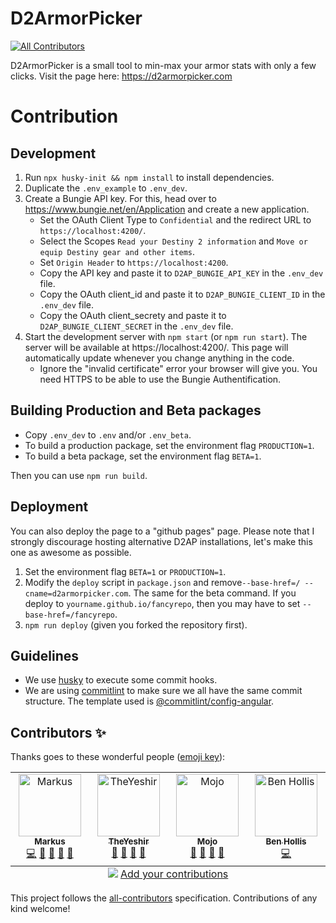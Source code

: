 # D2ArmorPicker
<!-- ALL-CONTRIBUTORS-BADGE:START - Do not remove or modify this section -->
[![All Contributors](https://img.shields.io/badge/all_contributors-4-orange.svg?style=flat-square)](#contributors-)
<!-- ALL-CONTRIBUTORS-BADGE:END -->

D2ArmorPicker is a small tool to min-max your armor stats with only a few clicks.
Visit the page here: https://d2armorpicker.com


# Contribution

## Development
1. Run `npx husky-init && npm install` to install dependencies.
2. Duplicate the `.env_example` to `.env_dev`. 
3. Create a Bungie API key. For this, head over to https://www.bungie.net/en/Application and create a new application. 
    - Set the OAuth Client Type to `Confidential` and the redirect URL to `https://localhost:4200/`. 
    - Select the Scopes `Read your Destiny 2 information` and `Move or equip Destiny gear and other items`.
    - Set `Origin Header` to `https://localhost:4200`.
    - Copy the API key and paste it to `D2AP_BUNGIE_API_KEY` in the `.env_dev` file.
    - Copy the OAuth client_id and paste it to `D2AP_BUNGIE_CLIENT_ID` in the `.env_dev` file.
    - Copy the OAuth client_secrety and paste it to `D2AP_BUNGIE_CLIENT_SECRET` in the `.env_dev` file.
4. Start the development server with `npm start` (or `npm run start`). The server will be available at https://localhost:4200/. This page will automatically update whenever you change anything in the code. 
    - Ignore the "invalid certificate" error your browser will give you. You need HTTPS to be able to use the Bungie Authentification.

## Building Production and Beta packages
- Copy `.env_dev` to `.env` and/or `.env_beta`.
- To build a production package, set the environment flag `PRODUCTION=1`.
- To build a beta package, set the environment flag `BETA=1`.

Then you can use `npm run build`.

## Deployment
You can also deploy the page to a "github pages" page. Please note that I strongly discourage hosting alternative D2AP installations, let's make this one as awesome as possible.

1. Set the environment flag `BETA=1` or `PRODUCTION=1`.
1. Modify the  `deploy` script in `package.json` and remove`--base-href=/ --cname=d2armorpicker.com`. The same for the beta command. If you deploy to `yourname.github.io/fancyrepo`, then you may have to set `--base-href=/fancyrepo`.
2. `npm run deploy` (given you forked the repository first).

## Guidelines
- We use [husky](https://github.com/typicode/husky) to execute some commit hooks.
- We are using [commitlint](https://github.com/conventional-changelog/commitlint) to make sure we all have the same commit structure. The template used is [@commitlint/config-angular](https://github.com/conventional-changelog/commitlint/tree/master/@commitlint/config-angular).

## Contributors ✨

Thanks goes to these wonderful people ([emoji key](https://allcontributors.org/docs/en/emoji-key)):

<!-- ALL-CONTRIBUTORS-LIST:START - Do not remove or modify this section -->
<!-- prettier-ignore-start -->
<!-- markdownlint-disable -->
<table>
  <tbody>
    <tr>
      <td align="center" valign="top" width="14.28%"><a href="https://github.com/Mijago"><img src="https://avatars.githubusercontent.com/u/3903469?v=4?s=100" width="100px;" alt="Markus"/><br /><sub><b>Markus</b></sub></a><br /><a href="https://github.com/Mijago/D2ArmorPicker/commits?author=Mijago" title="Code">💻</a> <a href="https://github.com/Mijago/D2ArmorPicker/commits?author=Mijago" title="Documentation">📖</a> <a href="#maintenance-Mijago" title="Maintenance">🚧</a> <a href="#projectManagement-Mijago" title="Project Management">📆</a> <a href="https://github.com/Mijago/D2ArmorPicker/pulls?q=is%3Apr+reviewed-by%3AMijago" title="Reviewed Pull Requests">👀</a></td>
      <td align="center" valign="top" width="14.28%"><a href="https://github.com/TheYeshir13"><img src="https://avatars.githubusercontent.com/u/88265590?v=4?s=100" width="100px;" alt="TheYeshir"/><br /><sub><b>TheYeshir</b></sub></a><br /><a href="#projectManagement-TheYeshir13" title="Project Management">📆</a> <a href="#ideas-TheYeshir13" title="Ideas, Planning, & Feedback">🤔</a> <a href="#userTesting-TheYeshir13" title="User Testing">📓</a> <a href="#question-TheYeshir13" title="Answering Questions">💬</a></td>
      <td align="center" valign="top" width="14.28%"><a href="https://github.com/TheMojoDojo"><img src="https://avatars.githubusercontent.com/u/99927863?v=4?s=100" width="100px;" alt="Mojo"/><br /><sub><b>Mojo</b></sub></a><br /><a href="#projectManagement-TheMojoDojo" title="Project Management">📆</a> <a href="#ideas-TheMojoDojo" title="Ideas, Planning, & Feedback">🤔</a> <a href="#userTesting-TheMojoDojo" title="User Testing">📓</a> <a href="#question-TheMojoDojo" title="Answering Questions">💬</a></td>
      <td align="center" valign="top" width="14.28%"><a href="http://benhollis.net/"><img src="https://avatars.githubusercontent.com/u/313208?v=4?s=100" width="100px;" alt="Ben Hollis"/><br /><sub><b>Ben Hollis</b></sub></a><br /><a href="https://github.com/Mijago/D2ArmorPicker/commits?author=bhollis" title="Code">💻</a></td>
    </tr>
  </tbody>
  <tfoot>
    <tr>
      <td align="center" size="13px" colspan="7">
        <img src="https://raw.githubusercontent.com/all-contributors/all-contributors-cli/1b8533af435da9854653492b1327a23a4dbd0a10/assets/logo-small.svg">
          <a href="https://all-contributors.js.org/docs/en/bot/usage">Add your contributions</a>
        </img>
      </td>
    </tr>
  </tfoot>
</table>

<!-- markdownlint-restore -->
<!-- prettier-ignore-end -->

<!-- ALL-CONTRIBUTORS-LIST:END -->

This project follows the [all-contributors](https://github.com/all-contributors/all-contributors) specification. Contributions of any kind welcome!